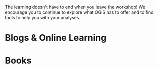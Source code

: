 The learning doesn't have to end when you leave the workshop!  We encourage you to continue to explore what QGIS has to offer and to find tools to help you with your analyses.

# Blogs & Online Learning

# Books
